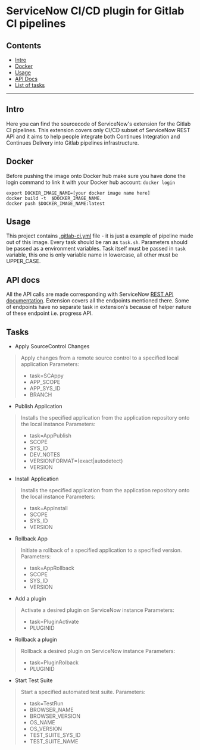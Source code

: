 # ServiceNow CI/CD plugin for Gitlab CI pipelines

## Contents

- [Intro](#intro)
- [Docker](#Docker)
- [Usage](#usage)
- [API Docs](#api-docs)
- [List of tasks](#tasks)

---

## Intro

Here you can find the sourcecode of ServiceNow's extension for the Gitlab CI pipelines.
This extension covers only CI/CD subset of ServiceNow REST API and it aims to help people integrate both Continues Integration and Continues Delivery into Gitlab pipelines infrastructure.

## Docker

Before pushing the image onto Docker hub make sure you have done the login command to link it with your Docker hub account: `docker login` 

```shell script
export DOCKER_IMAGE_NAME=[your docker image name here]
docker build -t  $DOCKER_IMAGE_NAME.
docker push $DOCKER_IMAGE_NAME:latest
```

## Usage

This project contains [.gitlab-ci.yml](.gitlab-ci.yml) file - it is just a example of pipeline made out of this image. Every task should be ran as `task.sh`. Parameters should be passed as a environment variables. Task itself must be passed in `task` variable, this one is only variable name in lowercase, all other must be UPPER_CASE.

## API docs

All the API calls are made corresponding with ServiceNow [REST API documentation](https://developer.servicenow.com/dev.do#!/reference/api/orlando/rest/cicd-api). Extension covers all the endpoints mentioned there. Some of endpoints have no separate task in extension's because of helper nature of these endpoint i.e. progress API.

## Tasks

- Apply SourceControl Changes
> Apply changes from a remote source control to a specified local application
> Parameters:
> - task=SCAppy
> - APP_SCOPE
> - APP_SYS_ID
> - BRANCH

- Publish Application
> Installs the specified application from the application repository onto the local instance
> Parameters:
> - task=AppPublish
> - SCOPE
> - SYS_ID
> - DEV_NOTES
> - VERSIONFORMAT=(exact|autodetect)
> - VERSION

- Install Application
> Installs the specified application from the application repository onto the local instance
> Parameters:
> - task=AppInstall
> - SCOPE 
> - SYS_ID
> - VERSION

- Rollback App
> Initiate a rollback of a specified application to a specified version.
> Parameters:
> - task=AppRollback
> - SCOPE 
> - SYS_ID
> - VERSION

- Add a plugin
> Activate a desired plugin on ServiceNow instance
> Parameters:
> - task=PluginActivate
> - PLUGINID

- Rollback a plugin
> Rollback a desired plugin on ServiceNow instance
> Parameters:
> - task=PluginRolback
> - PLUGINID

- Start Test Suite
> Start a specified automated test suite. 
> Parameters:
> - task=TestRun
> - BROWSER_NAME
> - BROWSER_VERSION
> - OS_NAME
> - OS_VERSION
> - TEST_SUITE_SYS_ID
> - TEST_SUITE_NAME

